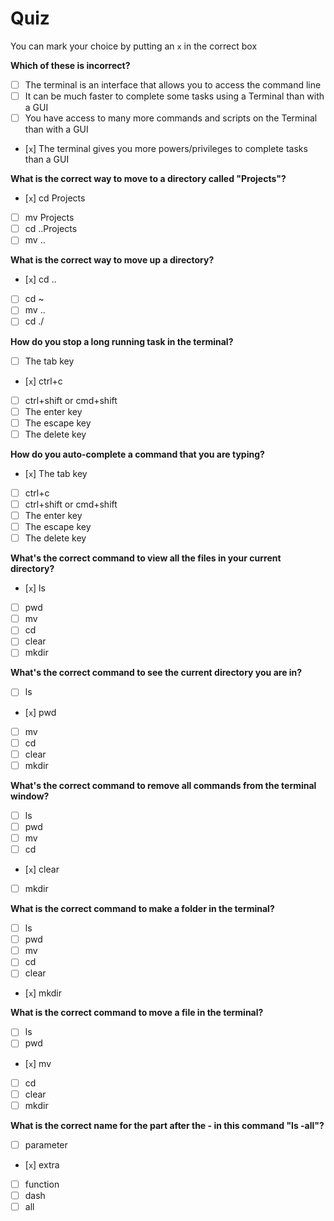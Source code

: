 # Quiz

You can mark your choice by putting an `x` in the correct box

**Which of these is incorrect?**

- [ ] The terminal is an interface that allows you to access the command line
- [ ] It can be much faster to complete some tasks using a Terminal than with a GUI
- [ ] You have access to many more commands and scripts on the Terminal than with a GUI
- [`x`] The terminal gives you more powers/privileges to complete tasks than a GUI

**What is the correct way to move to a directory called "Projects"?**

- [`x`] cd Projects
- [ ] mv Projects
- [ ] cd ..Projects
- [ ] mv ..

**What is the correct way to move up a directory?**

- [`x`] cd ..
- [ ] cd ~
- [ ] mv ..
- [ ] cd ./

**How do you stop a long running task in the terminal?**

- [ ] The tab key
- [`x`] ctrl+c
- [ ] ctrl+shift or cmd+shift
- [ ] The enter key
- [ ] The escape key
- [ ] The delete key

**How do you auto-complete a command that you are typing?**

- [`x`] The tab key
- [ ] ctrl+c
- [ ] ctrl+shift or cmd+shift
- [ ] The enter key
- [ ] The escape key
- [ ] The delete key

**What's the correct command to view all the files in your current directory?**

- [`x`] ls
- [ ] pwd
- [ ] mv
- [ ] cd
- [ ] clear
- [ ] mkdir

**What's the correct command to see the current directory you are in?**

- [ ] ls
- [`x`] pwd
- [ ] mv
- [ ] cd
- [ ] clear
- [ ] mkdir

**What's the correct command to remove all commands from the terminal window?**

- [ ] ls
- [ ] pwd
- [ ] mv
- [ ] cd
- [`x`] clear
- [ ] mkdir

**What is the correct command to make a folder in the terminal?**

- [ ] ls
- [ ] pwd
- [ ] mv
- [ ] cd
- [ ] clear
- [`x`] mkdir

**What is the correct command to move a file in the terminal?**

- [ ] ls
- [ ] pwd
- [`x`] mv
- [ ] cd
- [ ] clear
- [ ] mkdir

**What is the correct name for the part after the - in this command "ls -all"?**

- [ ] parameter
- [`x`] extra
- [ ] function
- [ ] dash
- [ ] all
